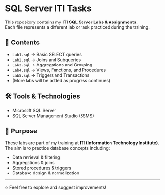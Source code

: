 # SQL Server ITI Tasks

This repository contains my **ITI SQL Server Labs & Assignments**.  
Each file represents a different lab or task practiced during the training.  

## 📂 Contents
- `Lab1.sql` → Basic SELECT queries  
- `Lab2.sql` → Joins and Subqueries  
- `Lab3.sql` → Aggregations and Grouping  
- `Lab4.sql` → Views, Functions, and Procedures  
- `Lab5.sql` → Triggers and Transactions  
- (More labs will be added as progress continues)

## 🛠️ Tools & Technologies
- Microsoft SQL Server  
- SQL Server Management Studio (SSMS)

## 🎯 Purpose
These labs are part of my training at **ITI (Information Technology Institute)**.  
The aim is to practice database concepts including:
- Data retrieval & filtering  
- Aggregations & joins  
- Stored procedures & triggers  
- Database design & normalization  

---

⭐ Feel free to explore and suggest improvements!
